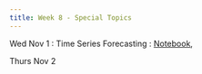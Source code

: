 ```yaml
---
title: Week 8 - Special Topics
---
```


Wed Nov 1
: Time Series Forecasting
   : [Notebook](assets/images/Lecture8.ipynb.zip), <!--[Solutions](#) -->

Thurs Nov 2
<!-- : **Homework**{: .label .label-blue }Example name, SQL -->
  <!-- : [Solutions](#) -->